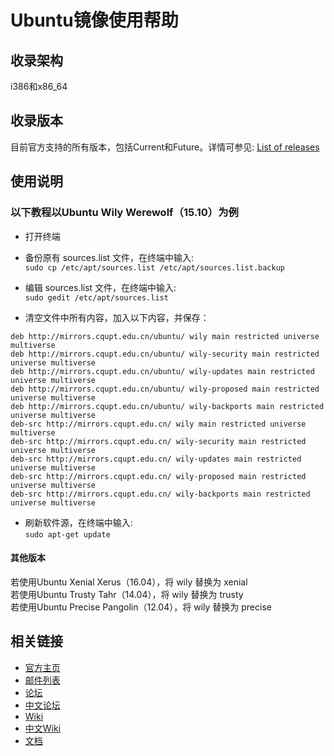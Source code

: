 #   Ubuntu镜像使用帮助

##  收录架构
i386和x86_64

##  收录版本
目前官方支持的所有版本，包括Current和Future。详情可参见:  [List of releases](https://wiki.ubuntu.com/Releases)

##  使用说明

### 以下教程以Ubuntu Wily Werewolf（15.10）为例
* 打开终端

* 备份原有 sources.list 文件，在终端中输入:  
`sudo cp /etc/apt/sources.list /etc/apt/sources.list.backup`

* 编辑 sources.list 文件，在终端中输入:  
`sudo gedit /etc/apt/sources.list`

* 清空文件中所有内容，加入以下内容，并保存：
<pre><code>deb http://mirrors.cqupt.edu.cn/ubuntu/ wily main restricted universe multiverse  
deb http://mirrors.cqupt.edu.cn/ubuntu/ wily-security main restricted universe multiverse  
deb http://mirrors.cqupt.edu.cn/ubuntu/ wily-updates main restricted universe multiverse  
deb http://mirrors.cqupt.edu.cn/ubuntu/ wily-proposed main restricted universe multiverse  
deb http://mirrors.cqupt.edu.cn/ubuntu/ wily-backports main restricted universe multiverse  
deb-src http://mirrors.cqupt.edu.cn/ wily main restricted universe multiverse  
deb-src http://mirrors.cqupt.edu.cn/ wily-security main restricted universe multiverse  
deb-src http://mirrors.cqupt.edu.cn/ wily-updates main restricted universe multiverse  
deb-src http://mirrors.cqupt.edu.cn/ wily-proposed main restricted universe multiverse  
deb-src http://mirrors.cqupt.edu.cn/ wily-backports main restricted universe multiverse</code></pre>

* 刷新软件源，在终端中输入:  
`sudo apt-get update`

####    其他版本
若使用Ubuntu Xenial Xerus（16.04），将 wily 替换为 xenial  
若使用Ubuntu Trusty Tahr（14.04），将 wily 替换为 trusty   
若使用Ubuntu Precise Pangolin（12.04），将 wily 替换为 precise

##  相关链接
* [官方主页](http://www.ubuntu.com/)
* [邮件列表](http://www.ubuntu.com/support/community/mailinglists)
* [论坛](http://ubuntuforums.org/)
* [中文论坛](http://forum.ubuntu.org.cn/)
* [Wiki](https://wiki.ubuntu.com/)
* [中文Wiki](http://wiki.ubuntu.org.cn/)
* [文档](https://help.ubuntu.com/)

